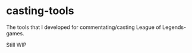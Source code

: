 # casting-tools
The tools that I developed for commentating/casting League of Legends-games.

Still WIP